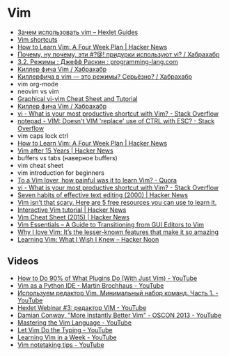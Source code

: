 # Vim
- [Зачем использовать vim – Hexlet Guides](http://guides.hexlet.io/vim/)
- [Vim shortcuts](https://gist.github.com/awidegreen/3854277)
- [How to Learn Vim: A Four Week Plan | Hacker News](https://news.ycombinator.com/item?id=15414544)
- [Почему, ну почему, эти #?@! придурки используют vi? / Хабрахабр](https://habrahabr.ru/post/307084/#comment_9732826) 
- [3.2. Режимы : Джефф Раскин : programming-lang.com](http://programming-lang.com/ru/comp_programming/raskin/0/j38.html)
- [Киллер фича Vim / Хабрахабр](https://habrahabr.ru/post/339908/)
- [Киллерфича в vim — это режимы? Серьёзно? / Хабрахабр](https://habrahabr.ru/post/340376/)
- vim org-mode
- neovim vs vim
- [Graphical vi-vim Cheat Sheet and Tutorial](http://www.viemu.com/a_vi_vim_graphical_cheat_sheet_tutorial.html)
- [Киллер фича Vim / Хабрахабр](https://habrahabr.ru/post/339908/#comment_10468798)
- [vi - What is your most productive shortcut with Vim? - Stack Overflow](https://stackoverflow.com/questions/1218390/what-is-your-most-productive-shortcut-with-vim/1220118#1220118)
- [notepad - VIM: Doesn't VIM 'replace' use of CTRL with ESC? - Stack Overflow](https://stackoverflow.com/questions/8017899/vim-doesnt-vim-replace-use-of-ctrl-with-esc?noredirect=1&lq=1)
- vim caps lock ctrl
- [How to Learn Vim: A Four Week Plan | Hacker News](https://news.ycombinator.com/item?id=15414544&utm_term=comment)
- [Vim after 15 Years | Hacker News](https://news.ycombinator.com/item?id=15491553)
- buffers vs tabs (наверное buffers)
- vim cheat sheet
- vim introduction for beginners
- [To a Vim lover, how painful was it to learn Vim? - Quora](https://www.quora.com/To-a-Vim-lover-how-painful-was-it-to-learn-Vim)
- [vi - What is your most productive shortcut with Vim? - Stack Overflow](https://stackoverflow.com/questions/1218390/what-is-your-most-productive-shortcut-with-vim)
- [Seven habits of effective text editing (2000) | Hacker News](https://news.ycombinator.com/item?id=15532457)
- [Vim isn’t that scary. Here are 5 free resources you can use to learn it.](https://medium.freecodecamp.org/vim-isnt-that-scary-here-are-5-free-resources-you-can-use-to-learn-it-ab78f5726f8d)
- [Interactive Vim tutorial | Hacker News](https://news.ycombinator.com/item?id=15400037)
- [Vim Cheat Sheet (2015) | Hacker News](https://news.ycombinator.com/item?id=15693906)
- [Vim Essentials – A Guide to Transitioning from GUI Editors to Vim](https://spin.atomicobject.com/2017/09/18/vim-essentials/?utm_source=dlvr.it&utm_medium=twitter)
- [Why I love Vim: It’s the lesser-known features that make it so amazing](https://medium.freecodecamp.org/learn-linux-vim-basic-features-19134461ab85)
- [Learning Vim: What I Wish I Knew – Hacker Noon](https://hackernoon.com/learning-vim-what-i-wish-i-knew-b5dca186bef7)

## Videos
- [How to Do 90% of What Plugins Do (With Just Vim) - YouTube](https://www.youtube.com/watch?v=XA2WjJbmmoM)
- [Vim as a Python IDE - Martin Brochhaus - YouTube](https://www.youtube.com/watch?v=YhqsjUUHj6g)
- [Используем редактор Vim. Минимальный набор команд. Часть 1. - YouTube](https://www.youtube.com/watch?v=pWuRYwlbNaI)
- [Hexlet Webinar #3: редактор VIM - YouTube](https://www.youtube.com/watch?v=79OWQ1qJwto)
- [Damian Conway, "More Instantly Better Vim" - OSCON 2013 - YouTube](https://www.youtube.com/watch?v=aHm36-na4-4)
- [Mastering the Vim Language - YouTube](https://www.youtube.com/watch?v=wlR5gYd6um0)
- [Let Vim Do the Typing - YouTube](https://www.youtube.com/watch?v=3TX3kV3TICU)
- [Learning Vim in a Week - YouTube](https://www.youtube.com/watch?v=_NUO4JEtkDw)
- [Vim notetaking tips - YouTube](https://www.youtube.com/watch?v=wh_WGWii7UE)
